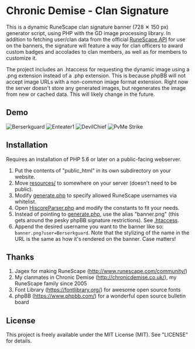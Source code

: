 # Chronic Demise - Clan Signature

This is a dynamic RuneScape clan signature banner (728 &#x2715; 150 px) generator script, using PHP with the GD image
processing library. In addition to fetching user/clan data from the official [RuneScape API][] for use on the banners,
the signature will feature a way for clan officers to award custom badges and accolades to clan members, as well as for
members to customize it.

The project includes an .htaccess for requesting the dynamic image using a .png extension instead of a .php extension.
This is because phpBB will not accept image URLs with a non-common image format extension. Right now the server doesn't
store any generated images, but regenerates the image from new or cached data. This will likely change in the future.

## Demo

![Berserkguard](http://berserkguard.com/random/cd/sig/banner.png?user=Berserkguard "Berserkguard")
![Enteater1](http://berserkguard.com/random/cd/sig/banner.png?user=Enteater1 "Enteater1")
![DevilChief](http://berserkguard.com/random/cd/sig/banner.png?user=DevilChief "DevilChief")
![PvMe Strike](http://berserkguard.com/random/cd/sig/banner.png?user=PvMe%20Strike "PvMe Strike")

## Installation

Requires an installation of PHP 5.6 or later on a public-facing webserver.

1. Put the contents of "public_html" in its own subdirectory on your website.
2. Move [resources/][] to somewhere on your server (doesn't need to be public).
2. Modify [generate.php][] to specify allowed RuneScape usernames via whitelist.
3. Open [HiscoreParser.php][] and modify the constants to fit your needs.
4. Instead of pointing to [generate.php][], use the alias "banner.png" (this gets around the pesky phpBB signature
   restrictions). See [.htaccess][].
5. Append the desired username you want to the banner like so: `banner.png?user=Berserkguard`. Note that the stylizing 
   of the name in the URL is the same as how it's rendered on the banner. Case matters!

## Thanks

1. Jagex for making RuneScape (http://www.runescape.com/community/)
2. My clanmates in Chronic Demise (http://chronicdemise.co.uk/), my RuneScape family since 2005
3. Font Library (https://fontlibrary.org/) for awesome open source fonts
4. phpBB (https://www.phpbb.com/) for a wonderful open source bulletin board

## License

This project is freely available under the MIT License (MIT). See "LICENSE" for details.

[RuneScape API]: http://services.runescape.com/m=rswiki/en/Hiscores_APIs
[resources/]: https://github.com/chronic-demise/clan-signature/tree/master/resources
[generate.php]: https://github.com/chronic-demise/clan-signature/blob/master/public_html/generate.php
[.htaccess]: https://github.com/chronic-demise/clan-signature/blob/master/public_html/.htaccess
[HiscoreParser.php]: https://github.com/chronic-demise/clan-signature/blob/master/public_html/HiscoreParser.php
